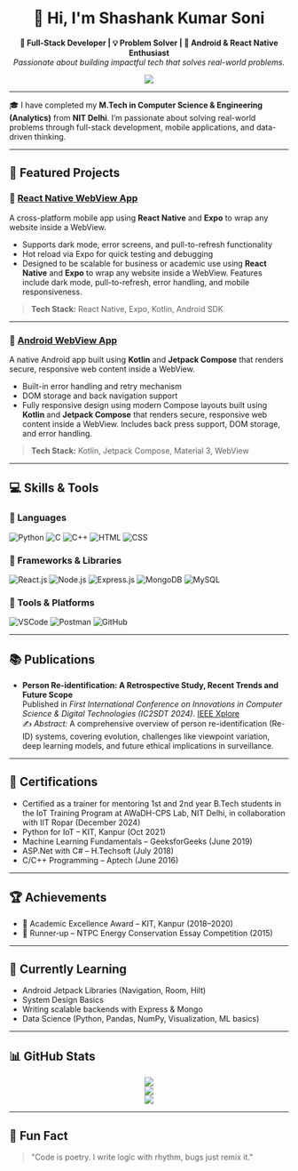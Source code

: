 
<h1 align="center">👋 Hi, I'm Shashank Kumar Soni</h1>

<p align="center">
  <b>🚀 Full-Stack Developer | 💡 Problem Solver | 📱 Android & React Native Enthusiast</b><br>
  <i>Passionate about building impactful tech that solves real-world problems.</i>
</p>

<p align="center">
  <img src="https://readme-typing-svg.demolab.com?font=Fira+Code&size=22&duration=3000&pause=1000&center=true&vCenter=true&width=500&lines=M.Tech+Graduate+from+NIT+Delhi;Mobile+App+%26+Full+Stack+Developer;Open+Source+Contributor;Lifelong+Learner+%26+Tech+Explorer"/>
</p>

---

🎓 I have completed my **M.Tech in Computer Science & Engineering (Analytics)** from **NIT Delhi**. I’m passionate about solving real-world problems through full-stack development, mobile applications, and data-driven thinking.

---

## 🚀 Featured Projects

### 📱 [React Native WebView App](https://github.com/shashankksoni/ReactNativeWebViewApp)
A cross-platform mobile app using **React Native** and **Expo** to wrap any website inside a WebView.

- Supports dark mode, error screens, and pull-to-refresh functionality
- Hot reload via Expo for quick testing and debugging
- Designed to be scalable for business or academic use using **React Native** and **Expo** to wrap any website inside a WebView. Features include dark mode, pull-to-refresh, error handling, and mobile responsiveness.

> **Tech Stack:** React Native, Expo, Kotlin, Android SDK

---

### 📲 [Android WebView App](https://github.com/shashankksoni/AndroidWebViewApp)
A native Android app built using **Kotlin** and **Jetpack Compose** that renders secure, responsive web content inside a WebView.

- Built-in error handling and retry mechanism
- DOM storage and back navigation support
- Fully responsive design using modern Compose layouts built using **Kotlin** and **Jetpack Compose** that renders secure, responsive web content inside a WebView. Includes back press support, DOM storage, and error handling.

> **Tech Stack:** Kotlin, Jetpack Compose, Material 3, WebView

---

## 💻 Skills & Tools

### 🧠 Languages
![Python](https://img.shields.io/badge/-Python-333333?style=flat&logo=python)
![C](https://img.shields.io/badge/-C-333333?style=flat&logo=c)
![C++](https://img.shields.io/badge/-C++-333333?style=flat&logo=c%2B%2B)
![HTML](https://img.shields.io/badge/-HTML-333333?style=flat&logo=html5)
![CSS](https://img.shields.io/badge/-CSS-333333?style=flat&logo=css3)

### 🧰 Frameworks & Libraries
![React.js](https://img.shields.io/badge/-React.js-333333?style=flat&logo=react)
![Node.js](https://img.shields.io/badge/-Node.js-333333?style=flat&logo=node.js)
![Express.js](https://img.shields.io/badge/-Express.js-333333?style=flat&logo=express)
![MongoDB](https://img.shields.io/badge/-MongoDB-333333?style=flat&logo=mongodb)
![MySQL](https://img.shields.io/badge/-MySQL-333333?style=flat&logo=mysql)

### 🔧 Tools & Platforms
![VSCode](https://img.shields.io/badge/-VSCode-333333?style=flat&logo=visual-studio-code)
![Postman](https://img.shields.io/badge/-Postman-333333?style=flat&logo=postman)
![GitHub](https://img.shields.io/badge/-GitHub-333333?style=flat&logo=github)

---

## 📚 Publications

- **Person Re-identification: A Retrospective Study, Recent Trends and Future Scope**  
  Published in *First International Conference on Innovations in Computer Science & Digital Technologies (IC2SDT 2024)*. [IEEE Xplore](https://ieeexplore.ieee.org/document/10696378)  
  ✍️ *Abstract:* A comprehensive overview of person re-identification (Re-ID) systems, covering evolution, challenges like viewpoint variation, deep learning models, and future ethical implications in surveillance.

---

## 📜 Certifications

- Certified as a trainer for mentoring 1st and 2nd year B.Tech students in the IoT Training Program at AWaDH-CPS Lab, NIT Delhi, in collaboration with IIT Ropar (December 2024)
- Python for IoT – KIT, Kanpur (Oct 2021)
- Machine Learning Fundamentals – GeeksforGeeks (June 2019)
- ASP.Net with C# – H.Techsoft (July 2018)
- C/C++ Programming – Aptech (June 2016)

---

## 🏆 Achievements

- 🥇 Academic Excellence Award – KIT, Kanpur (2018–2020)
- 🥈 Runner-up – NTPC Energy Conservation Essay Competition (2015)

---

## 🧠 Currently Learning

- Android Jetpack Libraries (Navigation, Room, Hilt)
- System Design Basics
- Writing scalable backends with Express & Mongo
- Data Science (Python, Pandas, NumPy, Visualization, ML basics)

---

## 📊 GitHub Stats

<p align="center">
  <img src="https://github-readme-stats.vercel.app/api?username=shashankksoni&show_icons=true&theme=tokyonight&count_private=true" />
  <br/>
  <img src="https://github-readme-streak-stats.herokuapp.com/?user=shashankksoni&theme=tokyonight" />
  <br/>
  <img src="https://github-readme-stats.vercel.app/api/top-langs/?username=shashankksoni&layout=compact&theme=tokyonight" />
</p>

---

## 💬 Fun Fact

> "Code is poetry. I write logic with rhythm, bugs just remix it."
